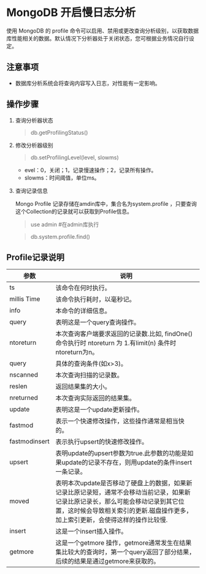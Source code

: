 # MongoDB 开启慢日志分析


使用 MongoDB 的 profile 命令可以启用、禁用或更改查询分析级别，以获取数据库性能相关的数据。默认情况下分析器处于关闭状态，您可根据业务情况自行设定。

## 注意事项

- 数据库分析系统会将查询内容写入日志，对性能有一定影响。


## 操作步骤

1. 查询分析器状态

   > db.getProfilingStatus()
   
1. 修改分析器级别

   > db.setProfilingLevel(level, slowms)

   - evel：0，关闭；1，记录慢速操作；2，记录所有操作。
   - slowms：时间阈值，单位ms。
	
1. 查询记录信息
	
   Mongo Profile 记录存储在amdin库中，集合名为system.profile ，只要查询这个Collection的记录就可以获取到Profile信息。

   > use admin   #在admin库执行
   
   > db.system.profile.find()
   
   
## Profile记录说明

参数 | 说明
---|---
ts	| 该命令在何时执行。
millis Time	| 该命令执行耗时，以毫秒记。
info	| 本命令的详细信息。
query	| 表明这是一个query查询操作。
ntoreturn	| 本次查询客户端要求返回的记录数.比如, findOne()命令执行时 ntoreturn 为 1.有limit(n) 条件时ntoreturn为n。
query	| 具体的查询条件(如x>3)。
nscanned	| 本次查询扫描的记录数。
reslen	| 返回结果集的大小。
nreturned	| 本次查询实际返回的结果集。
update	| 表明这是一个update更新操作。
fastmod	| 表示一个快速修改操作，这些操作通常是相当快的。
fastmodinsert 	| 表示执行upsert的快速修改操作。
upsert	| 表明update的upsert参数为true.此参数的功能是如果update的记录不存在，则用update的条件insert一条记录。
moved |	表明本次update是否移动了硬盘上的数据，如果新记录比原记录短，通常不会移动当前记录，如果新记录比原记录长，那么可能会移动记录到其它位置，这时候会导致相关索引的更新.磁盘操作更多，加上索引更新，会使得这样的操作比较慢.
insert |	这是一个insert插入操作。
getmore	| 这是一个getmore 操作，getmore通常发生在结果集比较大的查询时，第一个query返回了部分结果，后续的结果是通过getmore来获取的。
